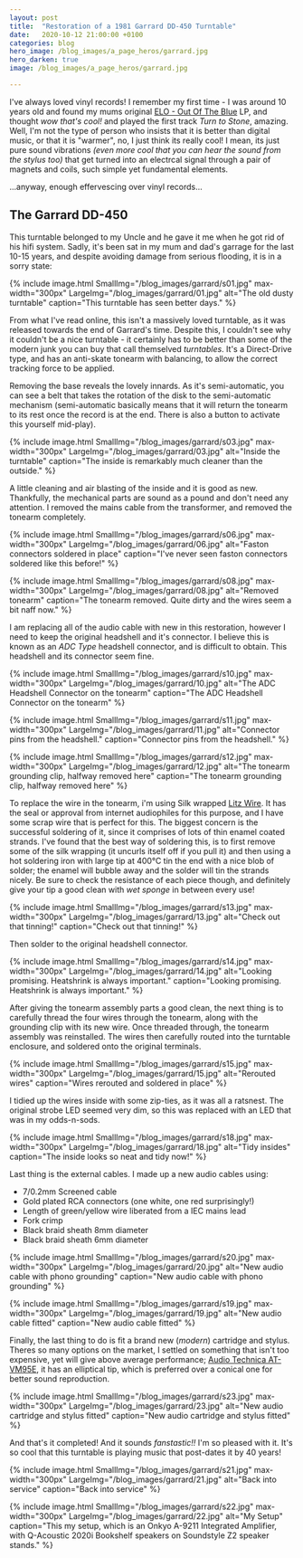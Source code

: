 ```yaml
---
layout: post
title:  "Restoration of a 1981 Garrard DD-450 Turntable"
date:   2020-10-12 21:00:00 +0100
categories: blog
hero_image: /blog_images/a_page_heros/garrard.jpg
hero_darken: true
image: /blog_images/a_page_heros/garrard.jpg

---
```


I've always loved vinyl records! I remember my first time - I was around 10 years old and found my mums original [ELO - Out Of The Blue](https://en.wikipedia.org/wiki/Out_of_the_Blue_(Electric_Light_Orchestra_album)) LP, and thought *wow that's cool!* and played the first track *Turn to Stone*, amazing. Well, I'm not the type of person who insists that it is better than digital music, or that it is "warmer", no, I just think its really cool! I mean, its just pure sound vibrations *(even more cool that you can hear the sound from the stylus too)* that get turned into an electrcal signal through a pair of magnets and coils, such simple yet fundamental elements. 

...anyway, enough effervescing over vinyl records...

The Garrard DD-450
------------------
This turntable belonged to my Uncle and he gave it me when he got rid of his hifi system. Sadly, it's been sat in my mum and dad's garrage for the last 10-15 years, and despite avoiding damage from serious flooding, it is in a sorry state:

{% include image.html 
SmallImg="/blog_images/garrard/s01.jpg" max-width="300px" 
LargeImg="/blog_images/garrard/01.jpg" 
alt="The old dusty turntable"
caption="This turntable has seen better days." 
%}

From what I've read online, this isn't a massively loved turntable, as it was released towards the end of Garrard's time. Despite this, I couldn't see why it couldn't be a nice turntable - it certainly has to be better than some of the modern junk you can buy that call themselved *turntables*. It's a Direct-Drive type, and has an anti-skate tonearm with balancing, to allow the correct tracking force to be applied.

Removing the base reveals the lovely innards. As it's semi-automatic, you can see a belt that takes the rotation of the disk to the semi-automatic  mechanism (semi-automatic basically means that it will return the tonearm to its rest once the record is at the end. There is also a button to activate this yourself mid-play).

{% include image.html 
SmallImg="/blog_images/garrard/s03.jpg" max-width="300px" 
LargeImg="/blog_images/garrard/03.jpg" 
alt="Inside the turntable"
caption="The inside is remarkably much cleaner than the outside." 
%}

A little cleaning and air blasting of the inside and it is good as new. Thankfully, the mechanical parts are sound as a pound and don't need any attention. I removed the mains cable from the transformer, and removed the tonearm completely.

{% include image.html 
SmallImg="/blog_images/garrard/s06.jpg" max-width="300px" 
LargeImg="/blog_images/garrard/06.jpg" 
alt="Faston connectors soldered in place"
caption="I've never seen faston connectors soldered like this before!" 
%}

{% include image.html 
SmallImg="/blog_images/garrard/s08.jpg" max-width="300px" 
LargeImg="/blog_images/garrard/08.jpg" 
alt="Removed tonearm"
caption="The tonearm removed. Quite dirty and the wires seem a bit naff now." 
%}

I am replacing all of the audio cable with new in this restoration, however I need to keep the original headshell and it's connector. I believe this is known as an *ADC Type* headshell connector, and is difficult to obtain. This headshell and its connector seem fine.

{% include image.html 
SmallImg="/blog_images/garrard/s10.jpg" max-width="300px" 
LargeImg="/blog_images/garrard/10.jpg" 
alt="The ADC Headshell Connector on the tonearm"
caption="The ADC Headshell Connector on the tonearm" 
%}

{% include image.html 
SmallImg="/blog_images/garrard/s11.jpg" max-width="300px" 
LargeImg="/blog_images/garrard/11.jpg" 
alt="Connector pins from the headshell."
caption="Connector pins from the headshell." 
%}

{% include image.html 
SmallImg="/blog_images/garrard/s12.jpg" max-width="300px" 
LargeImg="/blog_images/garrard/12.jpg" 
alt="The tonearm grounding clip, halfway removed here"
caption="The tonearm grounding clip, halfway removed here" 
%}

To replace the wire in the tonearm, i'm using Silk wrapped [Litz Wire](https://en.wikipedia.org/wiki/Litz_wire). It has the seal or approval from internet audiophiles for this purpose, and I have some scrap wire that is perfect for this. The biggest concern is the successful soldering of it, since it comprises of lots of thin enamel coated strands. I've found that the best way of soldering this, is to first remove some of the silk wrapping (it uncurls itself off if you pull it) and then using a hot soldering iron with large tip at 400°C tin the end with a nice blob of solder; the enamel will bubble away and the solder will tin the strands nicely. Be sure to check the resistance of each piece though, and definitely give your tip a good clean with *wet sponge* in between every use!

{% include image.html 
SmallImg="/blog_images/garrard/s13.jpg" max-width="300px" 
LargeImg="/blog_images/garrard/13.jpg" 
alt="Check out that tinning!"
caption="Check out that tinning!" 
%}

Then solder to the original headshell connector.

{% include image.html 
SmallImg="/blog_images/garrard/s14.jpg" max-width="300px" 
LargeImg="/blog_images/garrard/14.jpg" 
alt="Looking promising. Heatshrink is always important."
caption="Looking promising. Heatshrink is always important." 
%}

After giving the tonearm assembly parts a good clean, the next thing is to carefully thread the four wires through the tonearm, along with the grounding clip with its new wire. Once threaded through, the tonearm assembly was reinstalled. The wires then carefully routed into the turntable enclosure, and soldered onto the original terminals.

{% include image.html 
SmallImg="/blog_images/garrard/s15.jpg" max-width="300px" 
LargeImg="/blog_images/garrard/15.jpg" 
alt="Rerouted wires"
caption="Wires rerouted and soldered in place" 
%}

I tidied up the wires inside with some zip-ties, as it was all a ratsnest. The original strobe LED seemed very dim, so this was replaced with an LED that was in my odds-n-sods. 

{% include image.html 
SmallImg="/blog_images/garrard/s18.jpg" max-width="300px" 
LargeImg="/blog_images/garrard/18.jpg" 
alt="Tidy insides"
caption="The inside looks so neat and tidy now!" 
%}

Last thing is the external cables. I made up a new audio cables using:
- 7/0.2mm Screened cable
- Gold plated RCA connectors (one white, one red surprisingly!)
- Length of green/yellow wire liberated from a IEC mains lead
- Fork crimp
- Black braid sheath 8mm diameter
- Black braid sheath 6mm diameter

{% include image.html 
SmallImg="/blog_images/garrard/s20.jpg" max-width="300px" 
LargeImg="/blog_images/garrard/20.jpg" 
alt="New audio cable with phono grounding"
caption="New audio cable with phono grounding" 
%}

{% include image.html 
SmallImg="/blog_images/garrard/s19.jpg" max-width="300px" 
LargeImg="/blog_images/garrard/19.jpg" 
alt="New audio cable fitted"
caption="New audio cable fitted" 
%}

Finally, the last thing to do is fit a brand new (*modern*) cartridge and stylus. Theres so many options on the market, I settled on something that isn't too expensive, yet will give above average performance; [Audio Technica AT-VM95E](https://amzn.to/2SP1DCs), it has an elliptical tip, which is preferred over a conical one for better sound reproduction.

{% include image.html 
SmallImg="/blog_images/garrard/s23.jpg" max-width="300px" 
LargeImg="/blog_images/garrard/23.jpg" 
alt="New audio cartridge and stylus fitted"
caption="New audio cartridge and stylus fitted" 
%}

And that's it completed! And it sounds *fanstastic!!* I'm so pleased with it. It's so cool that this turntable is playing music that post-dates it by 40 years!

{% include image.html 
SmallImg="/blog_images/garrard/s21.jpg" max-width="300px" 
LargeImg="/blog_images/garrard/21.jpg" 
alt="Back into service"
caption="Back into service" 
%}

{% include image.html 
SmallImg="/blog_images/garrard/s22.jpg" max-width="300px" 
LargeImg="/blog_images/garrard/22.jpg" 
alt="My Setup"
caption="This my setup, which is an Onkyo A-9211 Integrated Amplifier, with Q-Acoustic 2020i Bookshelf speakers on Soundstyle Z2 speaker stands." 
%}




